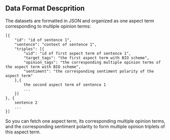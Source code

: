 ## Data Format Descprition
The datasets are formatted in JSON and organized as one aspect term corresponding to multiple opinion terms:

```
[{
	"id": "id of sentence 1",
	"sentence": "context of sentence 1",
	"triples": [{
		"uid": "id of first aspect term of sentence 1",
		"target_tags": "the first aspect term with BIO scheme",
		"opinion_tags": "the corresponding multiple opinion terms of the aspect term with BIO scheme",
		"sentiment": "the corresponding sentiment polarity of the aspect term"
	},{
        the second aspect term of sentence 1
        ...
    }]
}, {
	sentence 2
    ...
}]
```

So you can fetch one aspect term, its corresponding multiple opinion terms, and the corresponding sentiment polarity to form multiple opinion triplets of this aspect term.